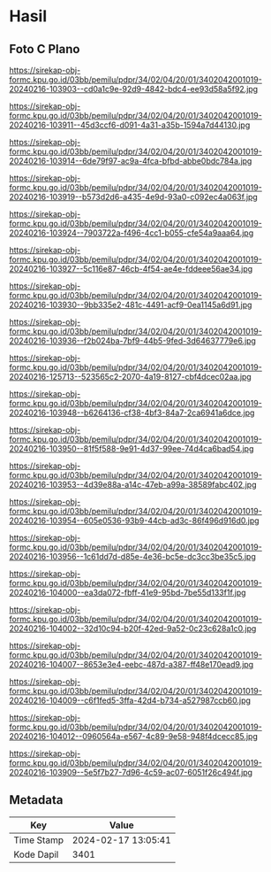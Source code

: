 # Hasil

## Foto C Plano

https://sirekap-obj-formc.kpu.go.id/03bb/pemilu/pdpr/34/02/04/20/01/3402042001019-20240216-103903--cd0a1c9e-92d9-4842-bdc4-ee93d58a5f92.jpg

https://sirekap-obj-formc.kpu.go.id/03bb/pemilu/pdpr/34/02/04/20/01/3402042001019-20240216-103911--45d3ccf6-d091-4a31-a35b-1594a7d44130.jpg

https://sirekap-obj-formc.kpu.go.id/03bb/pemilu/pdpr/34/02/04/20/01/3402042001019-20240216-103914--6de79f97-ac9a-4fca-bfbd-abbe0bdc784a.jpg

https://sirekap-obj-formc.kpu.go.id/03bb/pemilu/pdpr/34/02/04/20/01/3402042001019-20240216-103919--b573d2d6-a435-4e9d-93a0-c092ec4a063f.jpg

https://sirekap-obj-formc.kpu.go.id/03bb/pemilu/pdpr/34/02/04/20/01/3402042001019-20240216-103924--7903722a-f496-4cc1-b055-cfe54a9aaa64.jpg

https://sirekap-obj-formc.kpu.go.id/03bb/pemilu/pdpr/34/02/04/20/01/3402042001019-20240216-103927--5c116e87-46cb-4f54-ae4e-fddeee56ae34.jpg

https://sirekap-obj-formc.kpu.go.id/03bb/pemilu/pdpr/34/02/04/20/01/3402042001019-20240216-103930--9bb335e2-481c-4491-acf9-0ea1145a6d91.jpg

https://sirekap-obj-formc.kpu.go.id/03bb/pemilu/pdpr/34/02/04/20/01/3402042001019-20240216-103936--f2b024ba-7bf9-44b5-9fed-3d64637779e6.jpg

https://sirekap-obj-formc.kpu.go.id/03bb/pemilu/pdpr/34/02/04/20/01/3402042001019-20240216-125713--523565c2-2070-4a19-8127-cbf4dcec02aa.jpg

https://sirekap-obj-formc.kpu.go.id/03bb/pemilu/pdpr/34/02/04/20/01/3402042001019-20240216-103948--b6264136-cf38-4bf3-84a7-2ca6941a6dce.jpg

https://sirekap-obj-formc.kpu.go.id/03bb/pemilu/pdpr/34/02/04/20/01/3402042001019-20240216-103950--81f5f588-9e91-4d37-99ee-74d4ca6bad54.jpg

https://sirekap-obj-formc.kpu.go.id/03bb/pemilu/pdpr/34/02/04/20/01/3402042001019-20240216-103953--4d39e88a-a14c-47eb-a99a-38589fabc402.jpg

https://sirekap-obj-formc.kpu.go.id/03bb/pemilu/pdpr/34/02/04/20/01/3402042001019-20240216-103954--605e0536-93b9-44cb-ad3c-86f496d916d0.jpg

https://sirekap-obj-formc.kpu.go.id/03bb/pemilu/pdpr/34/02/04/20/01/3402042001019-20240216-103956--1c61dd7d-d85e-4e36-bc5e-dc3cc3be35c5.jpg

https://sirekap-obj-formc.kpu.go.id/03bb/pemilu/pdpr/34/02/04/20/01/3402042001019-20240216-104000--ea3da072-fbff-41e9-95bd-7be55d133f1f.jpg

https://sirekap-obj-formc.kpu.go.id/03bb/pemilu/pdpr/34/02/04/20/01/3402042001019-20240216-104002--32d10c94-b20f-42ed-9a52-0c23c628a1c0.jpg

https://sirekap-obj-formc.kpu.go.id/03bb/pemilu/pdpr/34/02/04/20/01/3402042001019-20240216-104007--8653e3e4-eebc-487d-a387-ff48e170ead9.jpg

https://sirekap-obj-formc.kpu.go.id/03bb/pemilu/pdpr/34/02/04/20/01/3402042001019-20240216-104009--c6f1fed5-3ffa-42d4-b734-a527987ccb60.jpg

https://sirekap-obj-formc.kpu.go.id/03bb/pemilu/pdpr/34/02/04/20/01/3402042001019-20240216-104012--0960564a-e567-4c89-9e58-948f4dcecc85.jpg

https://sirekap-obj-formc.kpu.go.id/03bb/pemilu/pdpr/34/02/04/20/01/3402042001019-20240216-103909--5e5f7b27-7d96-4c59-ac07-6051f26c494f.jpg


## Metadata

| Key        | Value               |
| ---------- | ------------------- |
| Time Stamp | 2024-02-17 13:05:41 |
| Kode Dapil | 3401                |



